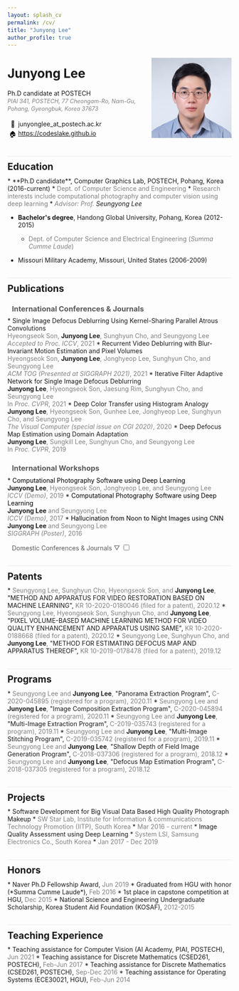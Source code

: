 ```yaml
---
layout: splash_cv
permalink: /cv/
title: "Junyong Lee"
author_profile: true
---
```


<div class="author__avatar">
    <img style="float:right;width:180px;height:180px;max-width:180px;margin-top:0.5em" src="/assets/images/bio4.jpg" alt="Junyong Lee" itemprop="image">
</div>

# Junyong Lee
Ph.D candidate at POSTECH<br/>
<a style="font-size:0.9em;color:gray;text-decoration:none"><i>PIAI 341, POSTECH, 77 Cheongam-Ro, Nam-Gu, Pohang, Gyeongbuk, Korea 37673</i></a>
<br/>

<p>
    <table style="width:50%;border-collapse:separate;border-spacing:4px">
        <tr style="border-bottom:none;">
            <td style="vertical-align:middle;padding:0em;border-bottom:none;text-align:center">
                <span style="color:black;min-width:0em;">📧</span>
            </td>
            <td style="width:100%;margin-left:0.5em;vertical-align:top;padding:0em;border-bottom:none;">junyonglee_at_postech.ac.kr</td>
        </tr>
        <tr style="border-bottom:none;">
            <td style="vertical-align:middle;padding:0em;border-bottom:none;text-align:center">
                <span style="color:black;min-width:0em;">🏠</span>
            </td>
            <td style="width:100%;margin-left:0.5em;vertical-align:top;padding:0em;border-bottom:none;"><a target="_blank" rel="noopener noreferrer" href="https://codeslake.github.io">https://codeslake.github.io</a></td>
        </tr>
    </table>
</p>

<!-- ################################################# -->
<!-- ################### Education ################### -->
<!-- ################################################# -->
<h2 style="margin-top:1.5em;margin-bottom:0.5em;padding-bottom:0em;padding-top:0.5em;border-bottom:none;border-top:1px solid #EAEAEA">Education</h2>
* **Ph.D candidate**, <a target="_blank" rel="noopener noreferrer" href="http://cg.postech.ac.kr/" id="paper" style="text-decoration:none">Computer Graphics Lab</a>, <a target="_blank" rel="noopener noreferrer" href="http://www.postech.ac.kr/eng/" id="paper" style="text-decoration:none">POSTECH</a>, Pohang, Korea (2016-current)
    * <span style="color:gray">Dept. of Computer Science and Engineering</span>
    * <span style="color:gray">Research interests include computational photography and computer vision using deep learning</span>
    * <em><span style="color:gray">Advisor: Prof. <a target="_blank" rel="noopener noreferrer" href="http://phome.postech.ac.kr/~leesy/" id="paper" style="text-decoration:none">Seungyong Lee</a></span></em>

* **Bachelor's degree**, <a target="_blank" rel="noopener noreferrer" href="https://www.handong.edu/eng/" id="paper" style="text-decoration:none">Handong Global University</a>, Pohang, Korea (2012-2015)
    * <span style="color:gray">Dept. of Computer Science and Electrical Engineering (*Summa Cumme Laude*)</span>

* <a target="_blank" rel="noopener noreferrer" href="https://amcsus.org/schools/missouri-military-academy/" id="paper" style="text-decoration:none">Missouri Military Academy</a>, Missouri, United States (2006-2009)

<!-- #################################################### -->
<!-- ################### Publications ################### -->
<!-- #################################################### -->
<h2 style="margin-top:1.5em;margin-bottom:0.5em;padding-bottom:0em;padding-top:0.5em;border-bottom:none;border-top:1px solid #EAEAEA">Publications</h2>
<!-- ### International Conferences & Journals ## -->
<!-- <h3 style="margin-left:10px;margin-bottom:0.5em;" id="cv_header_link"><a href="https://codeslake.github.io/publications/" style="color:#7F7F7F;text-decoration:none;"><em>International Conferences & Journals </em>🔗</a></h3>-->
<h3 style="margin-left:10px;margin-bottom:0.5em;" id="cv_header_link"><a href="https://codeslake.github.io/publications/" style="color:#595959;text-decoration:none;">International Conferences & Journals <i class="fas fa-external-link-alt"></i></a></h3>
<!-- ######### -->
<!-- ICCV 2021 -->
<!-- ######### -->
<!-- * <span style="color:black">Single Image Defocus Deblurring Using Kernel-Sharing Parallel Atrous Convolutions</span><br/> -->
* <a target="_blank" rel="noopener noreferrer" href="https://arxiv.org/pdf/2108.09108.pdf" id="paper" style="text-decoration:none">Single Image Defocus Deblurring Using Kernel-Sharing Parallel Atrous Convolutions</a><br/>
<span style="color:gray;">Hyeongseok Son, <b style="color:#222">Junyong Lee</b>, Sunghyun Cho, and Seungyong Lee</span><br/>
<span style="color:gray;"><em>Accepted to</em> <em>Proc. ICCV</em>, 2021</span>
<!-- ######## -->
<!-- TOG 2021 -->
<!-- ######## -->
* <a target="_blank" rel="noopener noreferrer" href="https://dl.acm.org/doi/pdf/10.1145/3453720" id="paper" style="text-decoration:none">Recurrent Video Deblurring with Blur-Invariant Motion Estimation and Pixel Volumes</a><br/>
<span style="color:gray;">Hyeongseok Son, <b style="color:#222">Junyong Lee</b>, Jonghyeop Lee, Sunghyun Cho, and Seungyong Lee</span><br/>
<span style="color:gray;"><em>ACM TOG (Presented at SIGGRAPH 2021)</em>, 2021</span>
<!-- <a class="btn btn--blue-outline btn--small" style="vertical-align:0.15em;color:dodgerblue;margin:0 0 0;padding:0px 4px 0px;font-weight:normal;font-size:0.7em;">Paper and code will be released soon</a> -->
<!-- ######### -->
<!-- CVPR 2021 -->
<!-- ######### -->
* <a target="_blank" rel="noopener noreferrer" href="https://www.dropbox.com/s/33ix3yzqz0q7xce/IFAN_main.pdf?raw=1" id="paper" style="text-decoration:none">Iterative Filter Adaptive Network for Single Image Defocus Deblurring</a><br/>
<span style="color:gray;"><b style="color:#222">Junyong Lee</b>, Hyeongseok Son, Jaesung Rim, Sunghyun Cho, and Seungyong Lee</span><br/>
<span style="color:gray;">In <em>Proc. CVPR</em>, 2021</span>
<!-- <a class="btn btn--blue-outline btn--small" style="vertical-align:0.15em;color:dodgerblue;margin:0 0 0;padding:0px 4px 0px;font-weight:normal;font-size:0.7em;">Paper and code will be released soon</a> -->
<!-- ######## -->
<!-- CGI 2020 -->
<!-- ######## -->
* <a target="_blank" rel="noopener noreferrer" href="https://link.springer.com/epdf/10.1007/s00371-020-01921-6?sharing_token=m2UzXwVlSCP8CbRYNrEcnve4RwlQNchNByi7wbcMAY5_mQV2iPdNT8_ORizvbX3p8mina4UHEjoKsvegf0S_FwC3Yo3cBRV6mlx1mdbvv3CiiREpz3ZqyJuRGmHbygkNL_7X-3hd2CMGSxgPtF22LPsyjpEfhG1R_bNHSSVNvbc%3D" id="paper" style="text-decoration:none">Deep Color Transfer using Histogram Analogy</a><br/>
<span style="color:gray;"><b style="color:#222">Junyong Lee</b>, Hyeongseok Son, Gunhee Lee, Jonghyeop Lee, Sunghyun Cho, and Seungyong Lee</span><br/>
<span style="color:gray;"><em>The Visual Computer (special issue on CGI 2020)</em>, 2020</span>
<!-- <a target="_blank" rel="noopener noreferrer" href="http://cg.postech.ac.kr/papers/2020_CGI_JY.pdf" class="btn btn--blue-outline btn--small" style="vertical-align:0.15em;color:dodgerblue;margin:0 0 0;padding:0px 4px 0px;font-weight:normal;font-size:0.7em;">Paper</a>
<a target="_blank" rel="noopener noreferrer" href="https://github.com/codeslake/Color_Transfer_Histogram_Analogy" class="btn btn--blue-outline btn--small" style="vertical-align:0.15em;color:dodgerblue;margin:0 0 0;padding:0px 4px 0px;font-weight:normal;font-size:0.7em;">Code</a> -->
<!-- ######### -->
<!-- CVPR 2019 -->
<!-- ######### -->
* <a target="_blank" rel="noopener noreferrer" href="https://openaccess.thecvf.com/content_CVPR_2019/papers/Lee_Deep_Defocus_Map_Estimation_Using_Domain_Adaptation_CVPR_2019_paper.pdf" id="paper" style="text-decoration:none">Deep Defocus Map Estimation using Domain Adaptation</a><br/>
<span style="color:gray;"><b style="color:#222">Junyong Lee</b>, Sungkill Lee, Sunghyun Cho, and Seungyong Lee</span><br/>
<span style="color:gray;">In <em>Proc. CVPR</em>, 2019</span>
<!-- <a target="_blank" rel="noopener noreferrer" href="https://openaccess.thecvf.com/content_CVPR_2019/papers/Lee_Deep_Defocus_Map_Estimation_Using_Domain_Adaptation_CVPR_2019_paper.pdf" class="btn btn--blue-outline btn--small" style="vertical-align:0.15em;color:dodgerblue;margin:0 0 0;padding:0px 4px 0px;font-weight:normal;font-size:0.7em;">Paper</a>
<a target="_blank" rel="noopener noreferrer" href="https://github.com/codeslake/DMENet" class="btn btn--blue-outline btn--small" style="vertical-align:0.15em;color:dodgerblue;margin:0 0 0;padding:0px 4px 0px;font-weight:normal;font-size:0.7em;">Code</a> -->

<!-- ### International Workshops ## -->
<h3 style="color:#595959;margin-left:10px;margin-top:1.5em;margin-bottom:0.5em;">International Workshops</h3>
<!-- ######### -->
<!-- ICCV 2019 -->
<!-- ######### -->
* <span style="color:black">Computational Photography Software using Deep Learning</span><br/>
<span style="color:gray;"><b style="color:#222">Junyong Lee</b>, Hyeongseok Son,  Jonghyeop Lee, and Seungyong Lee</span><br/>
<span style="color:gray;"><em>ICCV (Demo)</em>, 2019</span>
<!-- ######### -->
<!-- ICCV 2017 -->
<!-- ######### -->
* <span style="color:black">Computational Photography Software using Deep Learning</span><br/>
<span style="color:gray;"><b style="color:#222">Junyong Lee</b> and Seungyong Lee</span><br/>
<span style="color:gray;"><em>ICCV (Demo)</em>, 2017</span>
<!-- ############# -->
<!-- SIGGRAPH 2016 -->
<!-- ############# -->
* <span style="color:black">Hallucination from Noon to Night Images using CNN</span><br/>
<span style="color:gray;"><b style="color:#222">Junyong Lee</b> and Seungyong Lee</span><br/>
<span style="color:gray;"><em>SIGGRAPH (Poster)</em>, 2016</span>
<!-- <a target="_blank" rel="noopener noreferrer" href="https://www.dropbox.com/s/4blaa5ka5qgb0a9/abstract.pdf?dl=0" class="btn btn--blue-outline btn--small" style="vertical-align:0.15em;color:dodgerblue;margin:0 0 0;padding:0px 4px 0px;font-weight:normal;font-size:0.7em;">Abstract</a>
<a target="_blank" rel="noopener noreferrer" href="https://www.dropbox.com/s/9cnvzhm9cstgfif/Poster_final_logo_changed.pdf?dl=0" class="btn btn--blue-outline btn--small" style="vertical-align:0.15em;color:dodgerblue;margin:0 0 0;padding:0px 4px 0px;font-weight:normal;font-size:0.7em;">Poster</a> -->

<!-- ### Domestic Conferences and Journals ## -->
<p style=";margin-bottom:0em;">
<label for="domestic_conferences" id="cv_header_link" class="h3" style="color:#595959;margin-left:10px;margin-top:1.5em;margin-bottom:0.5em;">Domestic Conferences & Journals ▽</label>
<input type="checkbox" name="domestic_conferences" id="domestic_conferences" data-toggle="toggle">
</p>
<ul class="hide" style="display: none">
    <!-- ######## -->
    <!-- KSC 2020 -->
    <!-- ######## -->
    <li>
        <span style="color:black">Single Image Defocus Deblurring using Dynamic Filter Network</span><br/>
        <span style="color:gray;"><b style="color:#222">Junyong Lee</b>, Hyeongseok Son, Sunghyun Cho, and Seungyong Lee</span><br/>
        <span style="color:gray;">In <em>Proc. KSC</em>, 2020 (Presentation Award)</span>
        <!-- <a target="_blank" rel="noopener noreferrer" href="https://www.dropbox.com/s/jwlixyvdy867wnw/%EB%B0%9C%ED%91%9C_short.pdf?dl=0" class="btn btn--blue-outline btn--small" style="vertical-align:0.15em;color:dodgerblue;margin:0 0 0;padding:0px 4px 0px;font-weight:normal;font-size:0.7em;">Slide</a> -->
    </li>
    <!-- ######### -->
    <!-- KCGS 2020 -->
    <!-- ######### -->
    <li>
        <span style="color:black">Single Panorama Depth Estimation using Domain Adaptation</span><br/>
        <span style="color:gray;">Jonghyeop Lee, Hyeongseok Son, <b style="color:#222">Junyong Lee</b>, Haeun Yoon, Sunghyun Cho, and Seungyong Lee</span><br/>
        <span style="color:gray;"><em>Journal of the Korea Computer Graphics Society</em>, vol.26-3, pp.61-68, 2020</span>
    </li>
    <!-- ######### -->
    <!-- IPIU 2020 -->
    <!-- ######### -->
    <li>
        <span style="color:black">Deep Learning based Video Stabilization</span><br/>
        <span style="color:gray;"><b style="color:#222">Junyong Lee</b>, Jonghyeop Lee, and Seungyong Lee</span><br/>
        <span style="color:gray;">In <em>Proc. IPIU</em>, 2019</span>
    </li>
    <!-- ######## -->
    <!-- KSC 2020 -->
    <!-- ######## -->
    <li>
        <span style="color:black">Video Stabilization using Deep Learning based Optical Flow</span><br/>
        <span style="color:gray;">Jonghyeop Lee, <b style="color:#222">Junyong Lee</b>, and Seungyong Lee</span><br/>
        <span style="color:gray;">In <em>Proc. KSC</em>, 2018</span>
    </li>
    <!-- ######### -->
    <!-- KCGS 2020 -->
    <!-- ######### -->
    <li>
        <span style="color:black">Deep Time Transfer: Hallucination of Different Times of Day using CNN</span><br/>
        <span style="color:gray;"><b style="color:#222">Junyong Lee</b> and Seungyong Lee</span><br/>
        <span style="color:gray;">In <em>Proc. KCGS</em>, 2016</span>
    </li>
</ul>

<!-- ############################################### -->
<!-- ################### Patents ################### -->
<!-- ############################################### -->
<h2 style="margin-top:1.5em;margin-bottom:0.5em;padding-bottom:0em;padding-top:0.5em;border-bottom:none;border-top:1px solid #EAEAEA">Patents</h2>
<!-- Structure Detail Separation -->
* <span style="color:gray">Seungyong Lee, Sunghyun Cho, Hyeongseok Son, and <b style="color:#222">Junyong Lee</b>,</span> "METHOD AND APPARATUS FOR VIDEO RESTORATION BASED ON MACHINE LEARNING", <span style="color:gray">KR 10-2020-0180046 (filed for a patent), 2020.12</span>
<!-- Pixel Volume -->
* <span style="color:gray">Seungyong Lee, Hyeongseok Son, Sunghyun Cho, and <b style="color:#222">Junyong Lee</b>,</span> "PIXEL VOLUME-BASED MACHINE LEARNING METHOD FOR VIDEO QUALITY ENHANCEMENT AND APPARATUS USING SAME", <span style="color:gray">KR 10-2020-0188668 (filed for a patent), 2020.12</span>
<!-- Defocus Map Estimation -->
* <span style="color:gray">Seungyong Lee, Sunghyun Cho, and <b style="color:#222">Junyong Lee</b>,</span> "METHOD FOR ESTIMATING DEFOCUS MAP AND APPARATUS THEREOF", <span style="color:gray">KR 10-2019-0178478 (filed for a patent), 2019.12</span>

<!-- ################################################ -->
<!-- ################### Programs ################### -->
<!-- ################################################ -->
<h2 style="margin-top:1.5em;margin-bottom:0.5em;padding-bottom:0em;padding-top:0.5em;border-bottom:none;border-top:1px solid #EAEAEA">Programs</h2>
<!-- Panorama Extraction -->
* <span style="color:gray">Seungyong Lee and <b style="color:#222">Junyong Lee</b>,</span> "Panorama Extraction Program", <span style="color:gray">C-2020-045895 (registered for a program), 2020.11</span>
<!-- Image Composition Extraction -->
* <span style="color:gray">Seungyong Lee and <b style="color:#222">Junyong Lee</b>,</span> "Image Composition Extraction Program", <span style="color:gray">C-2020-045894 (registered for a program), 2020.11</span>
<!-- Multi-Image Extraction -->
* <span style="color:gray">Seungyong Lee and <b style="color:#222">Junyong Lee</b>,</span> "Multi-Image Extraction Program", <span style="color:gray">C-2019-035743 (registered for a program), 2019.11</span>
<!-- Multi-Image Stitching -->
* <span style="color:gray">Seungyong Lee and <b style="color:#222">Junyong Lee</b>,</span> "Multi-Image Stitching Program", <span style="color:gray">C-2019-035742 (registered for a program), 2019.11</span>
<!-- DoF Generation -->
* <span style="color:gray">Seungyong Lee and <b style="color:#222">Junyong Lee</b>,</span> "Shallow Depth of Field Image Generation Program", <span style="color:gray">C-2018-037306 (registered for a program), 2018.12</span>
<!-- Defocus Map Estimation -->
* <span style="color:gray">Seungyong Lee and <b style="color:#222">Junyong Lee</b>,</span> "Defocus Map Estimation Program", <span style="color:gray">C-2018-037305 (registered for a program), 2018.12</span>

<!-- ################################################ -->
<!-- ################### Projects ################### -->
<!-- ################################################ -->
<h2 style="margin-top:1.5em;margin-bottom:0.5em;padding-bottom:0em;padding-top:0.5em;border-bottom:none;border-top:1px solid #EAEAEA">Projects</h2>
<!-- StartLab -->
* Software Development for Big Visual Data Based High Quality Photograph Makeup
    * <span style="color:gray">SW Star Lab, Institute for Information & communications Technology Promotion (IITP), South Korea</span>
    * <span style="color:gray">Mar 2016 - current</span>
<!-- Samsung -->
* Image Quality Assessment using Deep Learning
    * <span style="color:gray">System LSI, Samsung Electronics Co., South Korea</span>
    * <span style="color:gray">Jan 2017 - Dec 2019</span>

<!-- ############################################## -->
<!-- ################### Honors ################### -->
<!-- ############################################## -->
<h2 style="margin-top:1.5em;margin-bottom:0.5em;padding-bottom:0em;padding-top:0.5em;border-bottom:none;border-top:1px solid #EAEAEA">Honors</h2>
* Naver Ph.D Fellowship Award, <span style="color:gray">Jun 2019</span>
* Graduated from HGU with honor (*Summa Cumme Laude*), <span style="color:gray">Feb 2016</span>
* 1st place in capstone competition at HGU, <span style="color:gray">Dec 2015</span>
* National Science and Engineering Undergraduate Scholarship, Korea Student Aid Foundation (KOSAF), <span style="color:gray">2012-2015</span>

<!-- ################################################ -->
<!-- ################### Teaching ################### -->
<!-- ################################################ -->
<h2 style="margin-top:1.5em;margin-bottom:0.5em;padding-bottom:0em;padding-top:0.5em;border-bottom:none;border-top:1px solid #EAEAEA">Teaching Experience</h2>
* Teaching assistance for Computer Vision (AI Academy, PIAI, POSTECH), <span style="color:gray">Jun 2021</span>
* Teaching assistance for Discrete Mathematics (CSED261, POSTECH), <span style="color:gray">Feb-Jun 2017</span>
* Teaching assistance for Discrete Mathematics (CSED261, POSTECH), <span style="color:gray">Sep-Dec 2016</span>
* Teaching assistance for Operating Systems (ECE30021, HGU), <span style="color:gray">Feb-Jun 2014</span>

<!-- <h2 style="margin-top:1.5em;margin-bottom:0.5em;padding-bottom:0em;padding-top:0.5em;border-bottom:none;border-top:1px solid #EAEAEA">Skills</h2>
> **Industry Skills:**
> <span style="color:gray">Python, PyTorch, TensorFlow, Matlab, C, C++, JAVA, Docker, Linux, Latex</span>
>
> **Languages:**
> <span style="color:gray">Korean, English</span> -->
